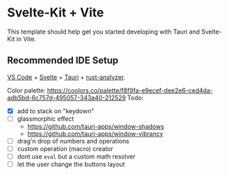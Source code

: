 # Svelte-Kit + Vite

This template should help get you started developing with Tauri and Svelte-Kit in Vite.

## Recommended IDE Setup

[VS Code](https://code.visualstudio.com/) + [Svelte](https://marketplace.visualstudio.com/items?itemName=svelte.svelte-vscode) + [Tauri](https://marketplace.visualstudio.com/items?itemName=tauri-apps.tauri-vscode) + [rust-analyzer](https://marketplace.visualstudio.com/items?itemName=rust-lang.rust-analyzer).

Color palette: https://coolors.co/palette/f8f9fa-e9ecef-dee2e6-ced4da-adb5bd-6c757d-495057-343a40-212529
Todo:

-   [x] add to stack on "keydown"
-   [ ] glassmorphic effect
    -   https://github.com/tauri-apps/window-shadows
    -   https://github.com/tauri-apps/window-vibrancy
-   [ ] drag'n drop of numbers and operations
-   [ ] custom operation (macro) creator
-   [ ] dont use `eval` but a custom math resolver
-   [ ] let the user change the buttons layout
